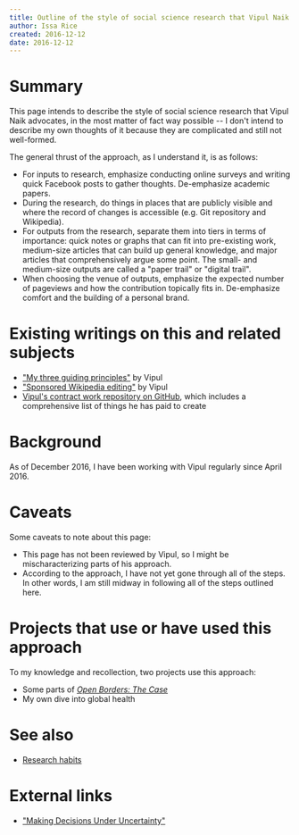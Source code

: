 ```yaml
---
title: Outline of the style of social science research that Vipul Naik advocates
author: Issa Rice
created: 2016-12-12
date: 2016-12-12
---
```


# Summary

This page intends to describe the style of social science research that Vipul
Naik advocates, in the most matter of fact way possible -- I don't intend to
describe my own thoughts of it because they are complicated and still not
well-formed.

The general thrust of the approach, as I understand it, is as follows:

  * For inputs to research, emphasize conducting online surveys and writing
    quick Facebook posts to gather thoughts.
    De-emphasize academic papers.
  * During the research, do things in places that are publicly visible and
    where the record of changes is accessible (e.g. Git repository and
    Wikipedia).
  * For outputs from the research, separate them into tiers in terms of
    importance: quick notes or graphs that can fit into pre-existing work,
    medium-size articles that can build up general knowledge, and major
    articles that comprehensively argue some point.
    The small- and medium-size outputs are called a "paper trail" or "digital
    trail".
  * When choosing the venue of outputs, emphasize the expected number of
    pageviews and how the contribution topically fits in.
    De-emphasize comfort and the building of a personal brand.

# Existing writings on this and related subjects

  * ["My three guiding principles"](http://vipulnaik.com/blog/my-three-guiding-principles/)
    by Vipul
  * ["Sponsored Wikipedia editing"](http://vipulnaik.com/sponsored-wikipedia-editing/)
    by Vipul
  * [Vipul's contract work repository on GitHub](https://github.com/vipulnaik/contractwork),
    which includes a comprehensive list of things he has paid to create

# Background

As of December 2016, I have been working with Vipul regularly since April 2016.

# Caveats

Some caveats to note about this page:

  * This page has not been reviewed by Vipul, so I might be mischaracterizing
    parts of his approach.
  * According to the approach, I have not yet gone through all of the steps.
    In other words, I am still midway in following all of the steps outlined
    here.

# Projects that use or have used this approach

To my knowledge and recollection, two projects use this approach:

  * Some parts of [*Open Borders: The Case*](http://openborders.info)
  * My own dive into global health

# See also

  * [Research habits]()

# External links

  * ["Making Decisions Under Uncertainty"](https://medium.com/lessons-from-mckinsey/making-decisions-under-uncertainty-c1d1dfbb02b2)
